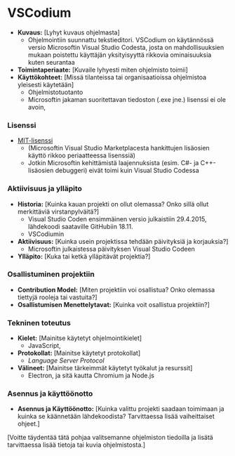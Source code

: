 # VSCodium
- **Kuvaus:** [Lyhyt kuvaus ohjelmasta]
    - Ohjelmointiin suunnattu tekstieditori. VSCodium on käytännössä versio Microsoftin Visual Studio Codesta, josta on mahdollisuuksien mukaan poistettu käyttäjän yksityisyyttä rikkovia ominaisuuksia kuten seurantaa
- **Toimintaperiaate:** [Kuvaile lyhyesti miten ohjelmisto toimii]
- **Käyttökohteet:** [Missä tilanteissa tai organisaatioissa ohjelmistoa yleisesti käytetään]
    - Ohjelmistotuotanto
    - Microsoftin jakaman suoritettavan tiedoston (.exe jne.) lisenssi ei ole avoin,

### Lisenssi
- [MIT-lisenssi](https://github.com/VSCodium/vscodium/blob/master/LICENSE)
    - (Microsoftin Visual Studio Marketplacesta hankittujen lisäosien käyttö rikkoo periaatteessa lisenssiä)
    - Jotkin Microsoftin kehittämistä laajennuksista (esim. C#- ja C++-lisäosien debuggeri) eivät toimi kuin Visual Studio Codessa

### Aktiivisuus ja ylläpito
- **Historia:** [Kuinka kauan projekti on ollut olemassa? Onko sillä ollut merkittäviä virstanpylväitä?]
    - Visual Studio Coden ensimmäinen versio julkaistiin 29.4.2015, lähdekoodi saataville GitHubiin 18.11.
    - VSCodiumin 
- **Aktiivisuus:** [Kuinka usein projektissa tehdään päivityksiä ja korjauksia?]
    - Microsoftin julkaistessa päivityksen Visual Studio Codeen 
- **Ylläpito:** [Kuka tai ketkä ylläpitävät projektia?]

### Osallistuminen projektiin
- **Contribution Model:** [Miten projektiin voi osallistua? Onko olemassa tiettyjä rooleja tai vastuita?]
- **Osallistumisen Menettelytavat:** [Kuinka voit osallistua projektiin?]

### Tekninen toteutus
- **Kielet:** [Mainitse käytetyt ohjelmointikielet]
    - JavaScript, 
- **Protokollat:** [Mainitse käytetyt protokollat]
    - *Language Server Protocol*
- **Välineet:** [Mainitse tärkeimmät käytetyt työkalut ja resurssit]
    - Electron, ja sitä kautta Chromium ja Node.js

### Asennus ja käyttöönotto
- **Asennus ja Käyttöönotto:** [Kuinka valittu projekti saadaan toimimaan ja kuinka se käännetään lähdekoodista? Tarvittaessa lisää vaiheittaiset ohjeet.]

[Voitte täydentää tätä pohjaa valitsemanne ohjelmiston tiedoilla ja lisätä tarvittaessa lisää tietoja tai kuvia ohjelmistosta.]